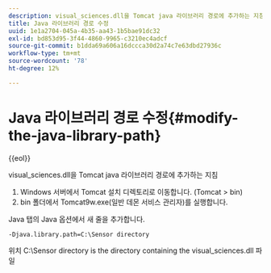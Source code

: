 ```yaml
---
description: visual_sciences.dll을 Tomcat java 라이브러리 경로에 추가하는 지침
title: Java 라이브러리 경로 수정
uuid: 1e1a2704-045a-4b35-aa43-1b5bae91dc32
exl-id: bd853d95-3f44-4860-9965-c3210ec4adcf
source-git-commit: b1dda69a606a16dccca30d2a74c7e63dbd27936c
workflow-type: tm+mt
source-wordcount: '78'
ht-degree: 12%

---
```


# Java 라이브러리 경로 수정{#modify-the-java-library-path}

{{eol}}

visual_sciences.dll을 Tomcat java 라이브러리 경로에 추가하는 지침

1. Windows 서버에서 Tomcat 설치 디렉토리로 이동합니다. (Tomcat > bin)
1. bin 폴더에서 Tomcat9w.exe(일반 데몬 서비스 관리자)를 실행합니다.

Java 탭의 Java 옵션에서 새 줄을 추가합니다.

```
-Djava.library.path=C:\Sensor directory
```

위치 C:\Sensor directory is the directory containing the visual_sciences.dll 파일
